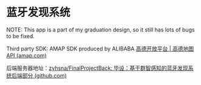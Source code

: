 # 蓝牙发现系统

NOTE: This app is a part of my  graduation design, so it still has lots of bugs to be fixed.

Third party SDK: AMAP SDK produced by ALIBABA [高德开放平台 | 高德地图API (amap.com)](https://lbs.amap.com/)

后端服务器地址：[zyhsna/FinalProjectBack: 毕设：基于群智感知的蓝牙发现系统后端部分 (github.com)](https://github.com/zyhsna/FinalProjectBack)

